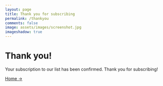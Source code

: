```yaml
---
layout: page
title: Thank you for subscribing
permalink: /thankyou
comments: false
image: assets/images/screenshot.jpg
imageshadow: true
---
```


<h1>Thank you!</h1>

 Your subscription to our list has been confirmed.
 Thank you for subscribing!

<a href="/" class="btn btn-dark"> Home &rarr;</a>



